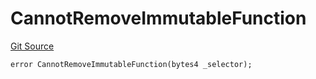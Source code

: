 # CannotRemoveImmutableFunction
[Git Source](https://github.com/thrackle-io/tron/blob/81b80009ad5682c206d626e3be15fff689d615e0/src/protocol/economic/ruleProcessor/RuleProcessorDiamondLib.sol)


```solidity
error CannotRemoveImmutableFunction(bytes4 _selector);
```

